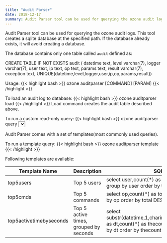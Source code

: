 ```yaml
---
title: "Audit Parser"
date: 2018-12-17
summary: Audit Parser tool can be used for querying the ozone audit logs.
---
```

<!---
  Licensed to the Apache Software Foundation (ASF) under one or more
  contributor license agreements.  See the NOTICE file distributed with
  this work for additional information regarding copyright ownership.
  The ASF licenses this file to You under the Apache License, Version 2.0
  (the "License"); you may not use this file except in compliance with
  the License.  You may obtain a copy of the License at

      http://www.apache.org/licenses/LICENSE-2.0

  Unless required by applicable law or agreed to in writing, software
  distributed under the License is distributed on an "AS IS" BASIS,
  WITHOUT WARRANTIES OR CONDITIONS OF ANY KIND, either express or implied.
  See the License for the specific language governing permissions and
  limitations under the License.
-->

Audit Parser tool can be used for querying the ozone audit logs.
This tool creates a sqlite database at the specified path. If the database
already exists, it will avoid creating a database.

The database contains only one table called `audit` defined as:

CREATE TABLE IF NOT EXISTS audit (
datetime text,
level varchar(7),
logger varchar(7),
user text,
ip text,
op text,
params text,
result varchar(7),
exception text,
UNIQUE(datetime,level,logger,user,ip,op,params,result))

Usage:
{{< highlight bash >}}
ozone auditparser <path to db file> [COMMAND] [PARAM]
{{< /highlight >}}

To load an audit log to database:
{{< highlight bash >}}
ozone auditparser <path to db file> load <path to audit log>
{{< /highlight >}}
Load command creates the audit table described above.

To run a custom read-only query:
{{< highlight bash >}}
ozone auditparser <path to db file> query <select query enclosed within double quotes>
{{< /highlight >}}

Audit Parser comes with a set of templates(most commonly used queries).

To run a template query:
{{< highlight bash >}}
ozone auditparser <path to db file> template <templateName>
{{< /highlight >}}

Following templates are available:

|Template Name|Description|SQL|
|----------------|----------------------------------------|--------------------------------------------------------------------------------------------------------------------------------------|
|top5users|Top 5 users|select user,count(*) as total from audit group by user order by total DESC limit 5|
|top5cmds|Top 5 commands|select op,count(*) as total from audit group by op order by total DESC limit 5|
|top5activetimebyseconds|Top 5 active times, grouped by seconds|select substr(datetime,1,charindex(',',datetime)-1) as dt,count(*) as thecount from audit group by dt order by thecount DESC limit 5|
